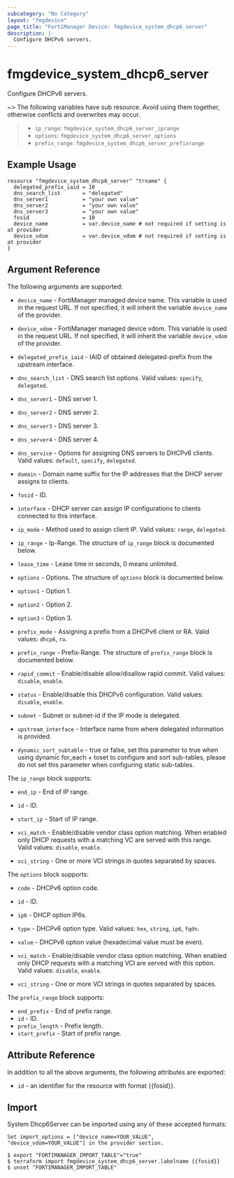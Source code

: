 ```yaml
---
subcategory: "No Category"
layout: "fmgdevice"
page_title: "FortiManager Device: fmgdevice_system_dhcp6_server"
description: |-
  Configure DHCPv6 servers.
---
```


# fmgdevice_system_dhcp6_server
Configure DHCPv6 servers.

~> The following variables have sub resource. Avoid using them together, otherwise conflicts and overwrites may occur.
>- `ip_range`: `fmgdevice_system_dhcp6_server_iprange`
>- `options`: `fmgdevice_system_dhcp6_server_options`
>- `prefix_range`: `fmgdevice_system_dhcp6_server_prefixrange`



## Example Usage

```hcl
resource "fmgdevice_system_dhcp6_server" "trname" {
  delegated_prefix_iaid = 10
  dns_search_list       = "delegated"
  dns_server1           = "your own value"
  dns_server2           = "your own value"
  dns_server3           = "your own value"
  fosid                 = 10
  device_name           = var.device_name # not required if setting is at provider
  device_vdom           = var.device_vdom # not required if setting is at provider
}
```

## Argument Reference


The following arguments are supported:

* `device_name` - FortiManager managed device name. This variable is used in the request URL. If not specified, it will inherit the variable `device_name` of the provider.
* `device_vdom` - FortiManager managed device vdom. This variable is used in the request URL. If not specified, it will inherit the variable `device_vdom` of the provider.

* `delegated_prefix_iaid` - IAID of obtained delegated-prefix from the upstream interface.
* `dns_search_list` - DNS search list options. Valid values: `specify`, `delegated`.

* `dns_server1` - DNS server 1.
* `dns_server2` - DNS server 2.
* `dns_server3` - DNS server 3.
* `dns_server4` - DNS server 4.
* `dns_service` - Options for assigning DNS servers to DHCPv6 clients. Valid values: `default`, `specify`, `delegated`.

* `domain` - Domain name suffix for the IP addresses that the DHCP server assigns to clients.
* `fosid` - ID.
* `interface` - DHCP server can assign IP configurations to clients connected to this interface.
* `ip_mode` - Method used to assign client IP. Valid values: `range`, `delegated`.

* `ip_range` - Ip-Range. The structure of `ip_range` block is documented below.
* `lease_time` - Lease time in seconds, 0 means unlimited.
* `options` - Options. The structure of `options` block is documented below.
* `option1` - Option 1.
* `option2` - Option 2.
* `option3` - Option 3.
* `prefix_mode` - Assigning a prefix from a DHCPv6 client or RA. Valid values: `dhcp6`, `ra`.

* `prefix_range` - Prefix-Range. The structure of `prefix_range` block is documented below.
* `rapid_commit` - Enable/disable allow/disallow rapid commit. Valid values: `disable`, `enable`.

* `status` - Enable/disable this DHCPv6 configuration. Valid values: `disable`, `enable`.

* `subnet` - Subnet or subnet-id if the IP mode is delegated.
* `upstream_interface` - Interface name from where delegated information is provided.
* `dynamic_sort_subtable` - true or false, set this parameter to true when using dynamic for_each + toset to configure and sort sub-tables, please do not set this parameter when configuring static sub-tables.

The `ip_range` block supports:

* `end_ip` - End of IP range.
* `id` - ID.
* `start_ip` - Start of IP range.
* `vci_match` - Enable/disable vendor class option matching. When enabled only DHCP requests with a matching VC are served with this range. Valid values: `disable`, `enable`.

* `vci_string` - One or more VCI strings in quotes separated by spaces.

The `options` block supports:

* `code` - DHCPv6 option code.
* `id` - ID.
* `ip6` - DHCP option IP6s.
* `type` - DHCPv6 option type. Valid values: `hex`, `string`, `ip6`, `fqdn`.

* `value` - DHCPv6 option value (hexadecimal value must be even).
* `vci_match` - Enable/disable vendor class option matching. When enabled only DHCP requests with a matching VCI are served with this option. Valid values: `disable`, `enable`.

* `vci_string` - One or more VCI strings in quotes separated by spaces.

The `prefix_range` block supports:

* `end_prefix` - End of prefix range.
* `id` - ID.
* `prefix_length` - Prefix length.
* `start_prefix` - Start of prefix range.


## Attribute Reference

In addition to all the above arguments, the following attributes are exported:
* `id` - an identifier for the resource with format {{fosid}}.

## Import

System Dhcp6Server can be imported using any of these accepted formats:
```
Set import_options = ["device_name=YOUR_VALUE", "device_vdom=YOUR_VALUE"] in the provider section.

$ export "FORTIMANAGER_IMPORT_TABLE"="true"
$ terraform import fmgdevice_system_dhcp6_server.labelname {{fosid}}
$ unset "FORTIMANAGER_IMPORT_TABLE"
```

